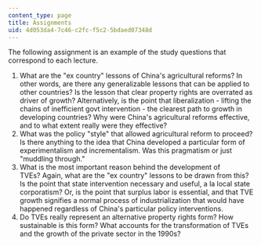 ```yaml
---
content_type: page
title: Assignments
uid: 4d053da4-7c46-c2fc-f5c2-5bdaed07348d
---
```


The following assignment is an example of the study questions that correspond to each lecture.

1.  What are the "ex country" lessons of China's agricultural reforms? In other words, are there any generalizable lessons that can be applied to other countries? Is the lesson that clear property rights are overrated as driver of growth? Alternatively, is the point that liberalization - lifting the chains of inefficient govt intervention - the clearest path to growth in developing countries? Why were China's agricultural reforms effective, and to what extent really were they effective?
2.  What was the policy "style" that allowed agricultural reform to proceed? Is there anything to the idea that China developed a particular form of experimentalism and incrementalism. Was this pragmatism or just "muddling through."
3.  What is the most important reason behind the development of TVEs? Again, what are the "ex country" lessons to be drawn from this?  Is the point that state intervention necessary and useful, a la local state corporatism? Or, is the point that surplus labor is essential, and that TVE growth signifies a normal process of industrialization that would have happened regardless of China's particular policy interventions.
4.  Do TVEs really represent an alternative property rights form? How sustainable is this form? What accounts for the transformation of TVEs and the growth of the private sector in the 1990s?